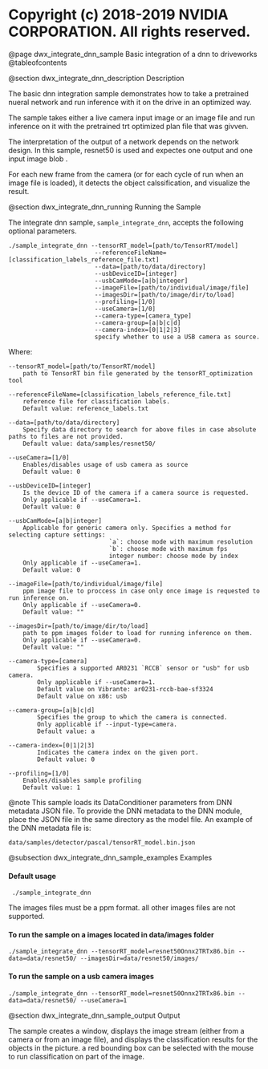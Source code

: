 # Copyright (c) 2018-2019 NVIDIA CORPORATION.  All rights reserved.

@page dwx_integrate_dnn_sample Basic integration of a dnn to driveworks
@tableofcontents

@section dwx_integrate_dnn_description Description

The basic dnn integration sample demonstrates how to take a pretrained nueral network
and run inference with it on the drive in an optimized way.

The sample takes either a live camera input image or an image file and run inference on it with 
the pretrained trt optimized plan file that was givven.

The interpretation of the output of a network depends on the network design. In this sample,
resnet50 is used and expectes one output and one input image blob .

For each new frame from the camera (or for each cycle of run when an image file is loaded), it detects the object calssification,
and visualize the result.

@section dwx_integrate_dnn_running Running the Sample

The integrate dnn sample, `sample_integrate_dnn`, accepts the following optional parameters.

	./sample_integrate_dnn --tensorRT_model=[path/to/TensorRT/model]
							--referenceFileName=[classification_labels_reference_file.txt]
							--data=[path/to/data/directory]
							--usbDeviceID=[integer]
							--usbCamMode=[a|b|integer]
							--imageFile=[path/to/individual/image/file]
							--imagesDir=[path/to/image/dir/to/load]
							--profiling=[1/0]
							--useCamera=[1/0]
							--camera-type=[camera_type]
							--camera-group=[a|b|c|d]
							--camera-index=[0|1|2|3]
    						specify whether to use a USB camera as source.


Where:

    --tensorRT_model=[path/to/TensorRT/model]
        path to TensorRT bin file generated by the tensorRT_optimization tool
	
	--referenceFileName=[classification_labels_reference_file.txt]
		reference file for classification labels.
		Default value: reference_labels.txt
		    
    --data=[path/to/data/directory]
        Specify data directory to search for above files in case absolute paths to files are not provided.
        Default value: data/samples/resnet50/
	
	--useCamera=[1/0]
		Enables/disables usage of usb camera as source
		Default value: 0	
	
    --usbDeviceID=[integer]
        Is the device ID of the camera if a camera source is requested.
        Only applicable if --useCamera=1.
        Default value: 0
            
	--usbCamMode=[a|b|integer]
		Applicable for generic camera only. Specifies a method for selecting capture settings: 
								`a`: choose mode with maximum resolution 
								`b`: choose mode with maximum fps 
								integer number: choose mode by index
		Only applicable if --useCamera=1.								
		Default value: 0
			
	--imageFile=[path/to/individual/image/file]
		ppm image file to proccess in case only once image is requested to run inference on.
		Only applicable if --useCamera=0.
		Default value: ""
	
	--imagesDir=[path/to/image/dir/to/load]
		path to ppm images folder to load for running inference on them.
		Only applicable if --useCamera=0.
		Default value: ""

    --camera-type=[camera] 
            Specifies a supported AR0231 `RCCB` sensor or "usb" for usb camera.
            Only applicable if --useCamera=1.
            Default value on Vibrante: ar0231-rccb-bae-sf3324
            Default value on x86: usb

    --camera-group=[a|b|c|d]
            Specifies the group to which the camera is connected.
            Only applicable if --input-type=camera.
            Default value: a
    
    --camera-index=[0|1|2|3] 
            Indicates the camera index on the given port.
            Default value: 0
    		
	--profiling=[1/0]
		Enables/disables sample profiling
		Default value: 1			
    						
@note This sample loads its DataConditioner parameters from DNN metadata JSON file.
To provide the DNN metadata to the DNN module, place the JSON file in the same
directory as the model file. An example of the DNN metadata file is:

    data/samples/detector/pascal/tensorRT_model.bin.json 

@subsection dwx_integrate_dnn_sample_examples Examples

#### Default usage

     ./sample_integrate_dnn

The images files must be a ppm format. all other images files are not supported.

#### To run the sample on a images located in data/images folder

    ./sample_integrate_dnn --tensorRT_model=resnet50Onnx2TRTx86.bin --data=data/resnet50/ --imagesDir=data/resnet50/images/

#### To run the sample on a usb camera images

    ./sample_integrate_dnn --tensorRT_model=resnet50Onnx2TRTx86.bin --data=data/resnet50/ --useCamera=1

@section dwx_integrate_dnn_sample_output Output

The sample creates a window, displays the image stream (either from a camera or from an image file), 
and displays the classification results for the objects in the picture.
a red bounding box can be selected with the mouse to run classification on part of the image.

